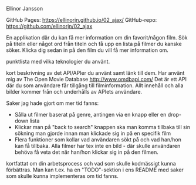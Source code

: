 Ellinor Jansson

GitHub Pages: https://ellinorjn.github.io/02_ajax/
GitHub-repo: https://github.com/ellinorjn/02_ajax

En applikation där du kan få mer information om din favorit/någon film. Sök på titeln eller något ord från
titeln och få upp en lista på filmer du kanske söker. Klicka dig sedan in på den film du vill
få mer information om. 

punktlista med vilka teknologier du använt.

kort beskrivning av det API/APIer du använt samt länk till dem.
Har använt mig av The Open Movie Database http://www.omdbapi.com/
Det är ett API där du som användare får tillgång till filminformation. Allt innehåll och alla bilder
kommer från och underhålls av APIets användare.

Saker jag hade gjort om mer tid fanns:
- Sålla ut filmer baserat på genre, antingen via en knapp eller en drop-down lista
- Klickar man på "back to search" knappen ska man komma tillbaka till sin sökning man gjorde innan man klickade sig in på en specifik film
- Flera funktioner som kollar vad användaren sökt på och vad han/hon kan få tillbaka. Alla filmer har tex inte en bild - där skulle användaren behöva få veta det när han/hon klickar sig in på den filmen.

kortfattat om din arbetsprocess och vad som skulle kodmässigt kunna förbättras. Man kan t.ex. ha en "TODO"-sektion i ens README med saker som skulle kunna implementeras om tid fanns.

